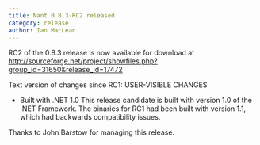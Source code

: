 ```yaml
---
title: Nant 0.8.3-RC2 released 
category: release
author: Ian MacLean
---
```


RC2 of the 0.8.3 release is now available for download at
http://sourceforge.net/project/showfiles.php?group_id=31650&release_id=17472

Text version of changes since RC1:
USER-VISIBLE CHANGES
* Built with .NET 1.0
This release candidate is built with version 1.0 of the .NET Framework. The
binaries for RC1 had been built with version 1.1, which had backwards
compatibility issues.

Thanks to John Barstow for managing this release.